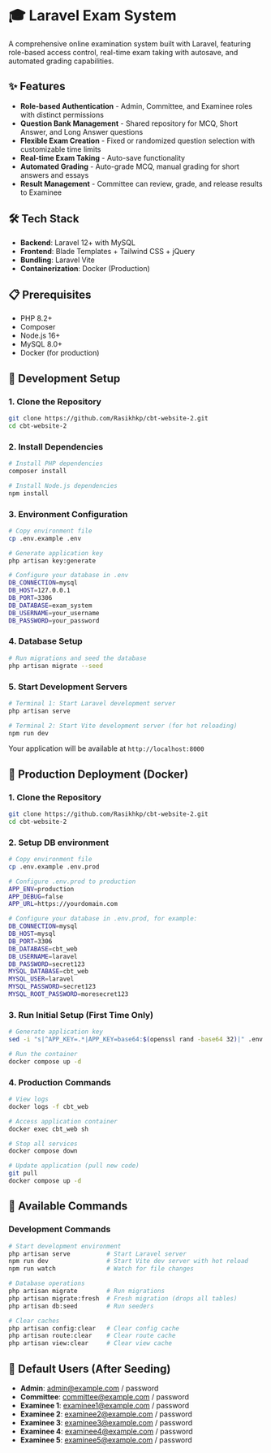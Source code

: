 # 🎓 Laravel Exam System

A comprehensive online examination system built with Laravel, featuring role-based access control, real-time exam taking with autosave, and automated grading capabilities.

## ✨ Features

- **Role-based Authentication** - Admin, Committee, and Examinee roles with distinct permissions
- **Question Bank Management** - Shared repository for MCQ, Short Answer, and Long Answer questions
- **Flexible Exam Creation** - Fixed or randomized question selection with customizable time limits
- **Real-time Exam Taking** - Auto-save functionality
- **Automated Grading** - Auto-grade MCQ, manual grading for short answers and essays
- **Result Management** - Committee can review, grade, and release results to Examinee

## 🛠 Tech Stack

- **Backend**: Laravel 12+ with MySQL
- **Frontend**: Blade Templates + Tailwind CSS + jQuery
- **Bundling**: Laravel Vite
- **Containerization**: Docker (Production)

## 📋 Prerequisites

- PHP 8.2+
- Composer
- Node.js 16+
- MySQL 8.0+
- Docker (for production)

## 🚀 Development Setup

### 1. Clone the Repository
```bash
git clone https://github.com/Rasikhkp/cbt-website-2.git
cd cbt-website-2
```

### 2. Install Dependencies
```bash
# Install PHP dependencies
composer install

# Install Node.js dependencies
npm install
```

### 3. Environment Configuration
```bash
# Copy environment file
cp .env.example .env

# Generate application key
php artisan key:generate

# Configure your database in .env
DB_CONNECTION=mysql
DB_HOST=127.0.0.1
DB_PORT=3306
DB_DATABASE=exam_system
DB_USERNAME=your_username
DB_PASSWORD=your_password
```

### 4. Database Setup
```bash
# Run migrations and seed the database
php artisan migrate --seed
```

### 5. Start Development Servers
```bash
# Terminal 1: Start Laravel development server
php artisan serve

# Terminal 2: Start Vite development server (for hot reloading)
npm run dev
```

Your application will be available at `http://localhost:8000`

## 🐳 Production Deployment (Docker)

### 1. Clone the Repository
```bash
git clone https://github.com/Rasikhkp/cbt-website-2.git
cd cbt-website-2
```

### 2. Setup DB environment
```bash
# Copy environment file
cp .env.example .env.prod

# Configure .env.prod to production
APP_ENV=production
APP_DEBUG=false
APP_URL=https://yourdomain.com

# Configure your database in .env.prod, for example:
DB_CONNECTION=mysql
DB_HOST=mysql
DB_PORT=3306
DB_DATABASE=cbt_web
DB_USERNAME=laravel
DB_PASSWORD=secret123
MYSQL_DATABASE=cbt_web
MYSQL_USER=laravel
MYSQL_PASSWORD=secret123
MYSQL_ROOT_PASSWORD=moresecret123
```

### 3. Run Initial Setup (First Time Only)
```bash
# Generate application key
sed -i "s|^APP_KEY=.*|APP_KEY=base64:$(openssl rand -base64 32)|" .env.prod

# Run the container
docker compose up -d
```

### 4. Production Commands
```bash
# View logs
docker logs -f cbt_web

# Access application container
docker exec cbt_web sh

# Stop all services
docker compose down

# Update application (pull new code)
git pull
docker compose up -d
```

## 🔧 Available Commands

### Development Commands
```bash
# Start development environment
php artisan serve          # Start Laravel server
npm run dev                # Start Vite dev server with hot reload
npm run watch              # Watch for file changes

# Database operations
php artisan migrate        # Run migrations
php artisan migrate:fresh  # Fresh migration (drops all tables)
php artisan db:seed        # Run seeders

# Clear caches
php artisan config:clear   # Clear config cache
php artisan route:clear    # Clear route cache
php artisan view:clear     # Clear view cache
```

## 📝 Default Users (After Seeding)

- **Admin**: admin@example.com / password
- **Committee**: committee@example.com / password  
- **Examinee 1**: examinee1@example.com / password
- **Examinee 2**: examinee2@example.com / password
- **Examinee 3**: examinee3@example.com / password
- **Examinee 4**: examinee4@example.com / password
- **Examinee 5**: examinee5@example.com / password
